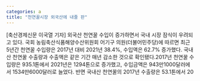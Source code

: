```yaml
---
categories: a
title: "천연꿀시장 외국산에 내줄 판"
---
```

[축산경제신문 이국열 기자] 외국산 천연꿀 수입이 증가하면서 국내 시장 잠식이 우려되고 있다. 국회 농림축산식품해양수산위원회 어기구 의원(더불어민주당)에 따르면 최근 5년간 천연꿀 수입량은 2017년 대비 2021년 38.4%, 수입액은 62.7% 증가했다. 국내산 천연꿀 수출량과 수출액은 같은 기간 매년 감소한 것으로 확인됐다.2017년 천연꿀 수입량은 935.1톤에서 2021년은 1294톤으로 증가했고, 수입금액은 943만1000달러에서 1534만6000달러로 늘었다. 반면 국내산 천연꿀의 2017년 수출량은 53.1톤에서 20